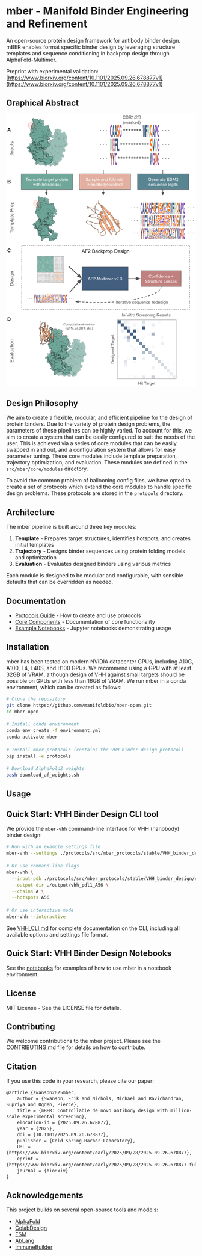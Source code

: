 # mber - Manifold Binder Engineering and Refinement

An open-source protein design framework for antibody binder design. mBER enables format specific binder design by leveraging structure templates and sequence conditioning in backprop design through AlphaFold-Multimer.

Preprint with experimental validation: [https://www.biorxiv.org/content/10.1101/2025.09.26.678877v1](https://www.biorxiv.org/content/10.1101/2025.09.26.678877v1)
## Graphical Abstract

![Graphical Abstract](./assets/mBER_graphical_abstract.png)

## Design Philosophy

We aim to create a flexible, modular, and efficient pipeline for the design of protein binders. Due to the variety of protein design problems, the parameters of these pipelines can be highly varied. To account for this, we aim to create a system that can be easily configured to suit the needs of the user. This is achieved via a series of core modules that can be easily swapped in and out, and a configuration system that allows for easy parameter tuning. These core modules include template preparation, trajectory optimization, and evaluation. These modules are defined in the `src/mber/core/modules` directory.

To avoid the common problem of ballooning config files, we have opted to create a set of protocols which extend the core modules to handle specific design problems. These protocols are stored in the `protocols` directory.

## Architecture

The mber pipeline is built around three key modules:

1. **Template** - Prepares target structures, identifies hotspots, and creates initial templates
2. **Trajectory** - Designs binder sequences using protein folding models and optimization
3. **Evaluation** - Evaluates designed binders using various metrics

Each module is designed to be modular and configurable, with sensible defaults that can be overridden as needed.

## Documentation

- [Protocols Guide](./protocols/README.md) - How to create and use protocols
- [Core Components](./src/mber/core/README.md) - Documentation of core functionality
- [Example Notebooks](./notebooks) - Jupyter notebooks demonstrating usage

## Installation

mber has been tested on modern NVIDIA datacenter GPUs, including A10G, A100, L4, L40S, and H100 GPUs. We recommend using a GPU with at least 32GB of VRAM, although design of VHH against small targets should be possible on GPUs with less than 16GB of VRAM. We run mber in a conda environment, which can be created as follows:

```bash
# Clone the repository
git clone https://github.com/manifoldbio/mber-open.git
cd mber-open

# Install conda environment
conda env create -f environment.yml
conda activate mber

# Install mber-protocols (contains the VHH binder design protocol)
pip install -e protocols

# Download AlphaFold2 weights
bash download_af_weights.sh
```

## Usage

## Quick Start: VHH Binder Design CLI tool

We provide the `mber-vhh` command-line interface for VHH (nanobody) binder design:

```bash
# Run with an example settings file
mber-vhh --settings ./protocols/src/mber_protocols/stable/VHH_binder_design/examples/vhh_settings_example.yml

# Or use command-line flags
mber-vhh \
  --input-pdb ./protocols/src/mber_protocols/stable/VHH_binder_design/examples/PDL1.pdb \
  --output-dir ./output/vhh_pdl1_A56 \
  --chains A \
  --hotspots A56

# Or use interactive mode
mber-vhh --interactive
```

See [VHH_CLI.md](./protocols/src/mber_protocols/stable/VHH_binder_design/VHH_CLI.md) for complete documentation on the CLI, including all available options and settings file format.

## Quick Start: VHH Binder Design Notebooks

See the [notebooks](./notebooks) for examples of how to use mber in a notebook environment.

## License

MIT License - See the LICENSE file for details.

## Contributing

We welcome contributions to the mber project. Please see the [CONTRIBUTING.md](./CONTRIBUTING.md) file for details on how to contribute.

## Citation

If you use this code in your research, please cite our paper:

```
@article {swanson2025mber,
	author = {Swanson, Erik and Nichols, Michael and Ravichandran, Supriya and Ogden, Pierce},
	title = {mBER: Controllable de novo antibody design with million-scale experimental screening},
	elocation-id = {2025.09.26.678877},
	year = {2025},
	doi = {10.1101/2025.09.26.678877},
	publisher = {Cold Spring Harbor Laboratory},
	URL = {https://www.biorxiv.org/content/early/2025/09/28/2025.09.26.678877},
	eprint = {https://www.biorxiv.org/content/early/2025/09/28/2025.09.26.678877.full.pdf},
	journal = {bioRxiv}
}
```

## Acknowledgements

This project builds on several open-source tools and models:
- [AlphaFold](https://github.com/deepmind/alphafold)
- [ColabDesign](https://github.com/sokrypton/ColabDesign)
- [ESM](https://github.com/facebookresearch/esm)
- [AbLang](https://github.com/oxpig/AbLang)
- [ImmuneBuilder](https://github.com/oxpig/ImmuneBuilder)
